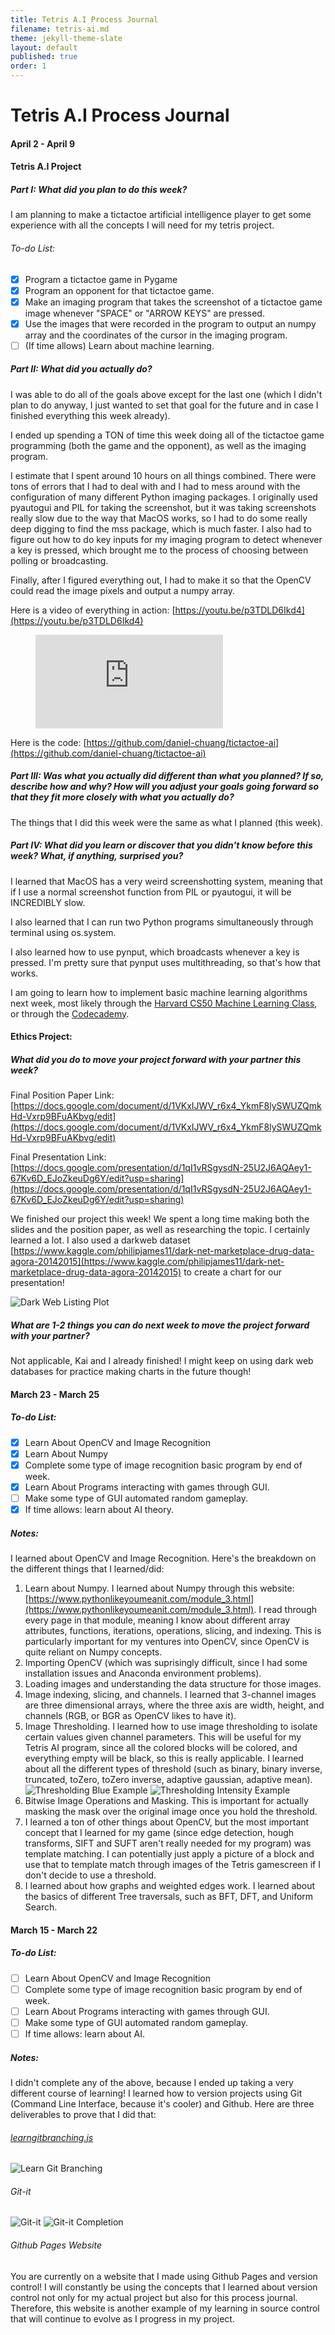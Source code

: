```yaml
---
title: Tetris A.I Process Journal
filename: tetris-ai.md
theme: jekyll-theme-slate
layout: default
published: true
order: 1
---
```

# Tetris A.I Process Journal
#### April 2 - April 9
#### Tetris A.I Project
##### Part I: What did you plan to do this week?
I am planning to make a tictactoe artificial intelligence player to get some experience with all the concepts I will need for my tetris project.

###### To-do List:
- [X] Program a tictactoe game in Pygame
- [X] Program an opponent for that tictactoe game.
- [X] Make an imaging program that takes the screenshot of a tictactoe game image whenever "SPACE" or "ARROW KEYS" are pressed.
- [X] Use the images that were recorded in the program to output an numpy array and the coordinates of the cursor in the imaging program.
- [ ] (If time allows) Learn about machine learning.

##### Part II: What did you actually do?
I was able to do all of the goals above except for the last one (which I didn't plan to do anyway, I just wanted to set that goal for the future and in case I finished everything this week already). 

I ended up spending a TON of time this week doing all of the tictactoe game programming (both the game and the opponent), as well as the imaging program. 

I estimate that I spent around 10 hours on all things combined. There were tons of errors that I had to deal with and I had to mess around with the configuration of many different Python imaging packages. I originally used pyautogui and PIL for taking the screenshot, but it was taking screenshots really slow due to the way that MacOS works, so I had to do some really deep digging to find the mss package, which is much faster. I also had to figure out how to do key inputs for my imaging program to detect whenever a key is pressed, which brought me to the process of choosing between polling or broadcasting.

Finally, after I figured everything out, I had to make it so that the OpenCV could read the image pixels and output a numpy array.

Here is a video of everything in action: [https://youtu.be/p3TDLD6Ikd4](https://youtu.be/p3TDLD6Ikd4)

<!-- blank line -->
<figure class="video_container">
  <iframe src="https://youtube.com/embed/p3TDLD6Ikd4" frameborder="0" allowfullscreen="true"> </iframe>
</figure>
<!-- blank line -->

Here is the code: [https://github.com/daniel-chuang/tictactoe-ai](https://github.com/daniel-chuang/tictactoe-ai)

##### Part III: Was what you actually did different than what you planned? If so, describe how and why? How will you adjust your goals going forward so that they fit more closely with what you actually do?
The things that I did this week were the same as what I planned (this week).

##### Part IV: What did you learn or discover that you didn't know before this week? What, if anything, surprised you?
I learned that MacOS has a very weird screenshotting system, meaning that if I use a normal screenshot function from PIL or pyautogui, it will be INCREDIBLY slow.

I also learned that I can run two Python programs simultaneously through terminal using os.system.

I also learned how to use pynput, which broadcasts whenever a key is pressed. I'm pretty sure that pynput uses multithreading, so that's how that works.

I am going to learn how to implement basic machine learning algorithms next week, most likely through the [Harvard CS50 Machine Learning Class](https://cs50.harvard.edu/ai/2020/), or through the [Codecademy](https://www.codecademy.com/).

#### Ethics Project:
##### What did you do to move your project forward with your partner this week?
Final Position Paper Link: [https://docs.google.com/document/d/1VKxIJWV_r6x4_YkmF8lySWUZQmkHd-Vxrp9BFuAKbvg/edit](https://docs.google.com/document/d/1VKxIJWV_r6x4_YkmF8lySWUZQmkHd-Vxrp9BFuAKbvg/edit)

Final Presentation Link: [https://docs.google.com/presentation/d/1qI1vRSgysdN-25U2J6AQAey1-67Kv6D_EJoZkeuDg6Y/edit?usp=sharing](https://docs.google.com/presentation/d/1qI1vRSgysdN-25U2J6AQAey1-67Kv6D_EJoZkeuDg6Y/edit?usp=sharing)

We finished our project this week! We spent a long time making both the slides and the position paper, as well as researching the topic. I certainly learned a lot. I also used a darkweb dataset [https://www.kaggle.com/philipjames11/dark-net-marketplace-drug-data-agora-20142015](https://www.kaggle.com/philipjames11/dark-net-marketplace-drug-data-agora-20142015) to create a chart for our presentation!

![Dark Web Listing Plot](images/darkWebItems.png)

##### What are 1-2 things you can do next week to move the project forward with your partner?
Not applicable, Kai and I already finished! I might keep on using dark web databases for practice making charts in the future though!

#### March 23 - March 25
##### To-do List:
- [X] Learn About OpenCV and Image Recognition
- [X] Learn About Numpy 
- [X] Complete some type of image recognition basic program by end of week.
- [X] Learn About Programs interacting with games through GUI.
- [ ] Make some type of GUI automated random gameplay.
- [X] If time allows: learn about AI theory.
##### Notes:
I learned about OpenCV and Image Recognition. Here's the breakdown on the different things that I learned/did:

1. Learn about Numpy. I learned about Numpy through this website: [https://www.pythonlikeyoumeanit.com/module_3.html](https://www.pythonlikeyoumeanit.com/module_3.html).
I read through every page in that module, meaning I know about different array attributes, functions, iterations, operations, slicing, and indexing. This is particularly important for my ventures into OpenCV, since OpenCV is quite reliant on Numpy concepts.
2. Importing OpenCV (which was suprisingly difficult, since I had some installation issues and Anaconda environment problems).
3. Loading images and understanding the data structure for those images.
4. Image indexing, slicing, and channels. I learned that 3-channel images are three dimensional arrays, where the three axis are width, height, and channels (RGB, or BGR as OpenCV likes to have it).
5. Image Thresholding. I learned how to use image thresholding to isolate certain values given channel parameters. This will be useful for my Tetris AI program, since all the colored blocks will be colored, and everything empty will be black, so this is really applicable. I learned about all the different types of threshold (such as binary, binary inverse, truncated, toZero, toZero inverse, adaptive gaussian, adaptive mean).
![Thresholding Blue Example](images/opencv1.png)
![Thresholding Intensity Example](images/opencv2.png)
6. Bitwise Image Operations and Masking. This is important for actually masking the mask over the original image once you hold the threshold.
7. I learned a ton of other things about OpenCV, but the most important concept that I learned for my game (since edge detection, hough transforms, SIFT and SUFT aren't really needed for my program) was template matching. I can potentially just apply a picture of a block and use that to template match through images of the Tetris gamescreen if I don't decide to use a threshold.
8. I learned about how graphs and weighted edges work. I learned about the basics of different Tree traversals, such as BFT, DFT, and Uniform Search. 

#### March 15 - March 22
##### To-do List:
- [ ] Learn About OpenCV and Image Recognition
- [ ] Complete some type of image recognition basic program by end of week.
- [ ] Learn About Programs interacting with games through GUI.
- [ ] Make some type of GUI automated random gameplay.
- [ ] If time allows: learn about AI.

##### Notes:
I didn't complete any of the above, because I ended up taking a very different course of learning! I learned how to version projects using Git (Command Line Interface, because it's cooler) and Github. Here are three deliverables to prove that I did that:

###### [learngitbranching.js](https://learngitbranching.js.org/)
![Learn Git Branching](images/learngitbranching.png)

###### Git-it
![Git-it](images/git-it.png)
![Git-it Completion](images/git-it-completion.png)

###### Github Pages Website
You are currently on a website that I made using Github Pages and version control! I will constantly be using the concepts that I learned about version control not only for my actual project but also for this process journal. Therefore, this website is another example of my learning in source control that will continue to evolve as I progress in my project.